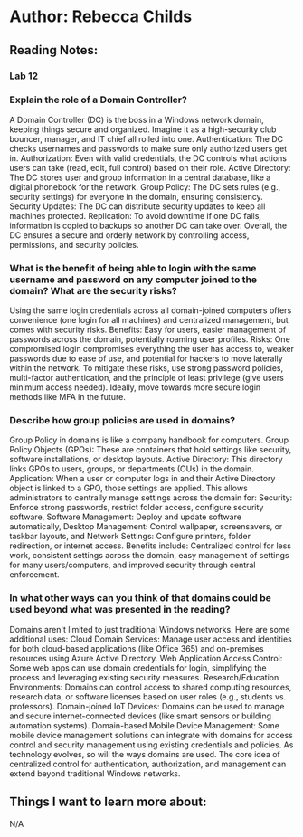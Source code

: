 # Author: Rebecca Childs
## Reading Notes:
### Lab 12

### Explain the role of a Domain Controller?
A Domain Controller (DC) is the boss in a Windows network domain, keeping things secure and organized. Imagine it as a high-security club bouncer, manager, and IT chief all rolled into one.
Authentication: The DC checks usernames and passwords to make sure only authorized users get in.
Authorization: Even with valid credentials, the DC controls what actions users can take (read, edit, full control) based on their role.
Active Directory: The DC stores user and group information in a central database, like a digital phonebook for the network.
Group Policy: The DC sets rules (e.g., security settings) for everyone in the domain, ensuring consistency.
Security Updates: The DC can distribute security updates to keep all machines protected.
Replication: To avoid downtime if one DC fails, information is copied to backups so another DC can take over.
Overall, the DC ensures a secure and orderly network by controlling access, permissions, and security policies.

### What is the benefit of being able to login with the same username and password on any computer joined to the domain? What are the security risks?
Using the same login credentials across all domain-joined computers offers convenience (one login for all machines) and centralized management, but comes with security risks.
Benefits: Easy for users, easier management of passwords across the domain, potentially roaming user profiles.
Risks: One compromised login compromises everything the user has access to, weaker passwords due to ease of use, and potential for hackers to move laterally within the network.
To mitigate these risks, use strong password policies, multi-factor authentication, and the principle of least privilege (give users minimum access needed). Ideally, move towards more secure login methods like MFA in the future.

### Describe how group policies are used in domains?
Group Policy in domains is like a company handbook for computers.
Group Policy Objects (GPOs): These are containers that hold settings like security, software installations, or desktop layouts.
Active Directory: This directory links GPOs to users, groups, or departments (OUs) in the domain.
Application: When a user or computer logs in and their Active Directory object is linked to a GPO, those settings are applied.
This allows administrators to centrally manage settings across the domain for:
Security: Enforce strong passwords, restrict folder access, configure security software, Software Management: Deploy and update software automatically, Desktop Management: Control wallpaper, screensavers, or taskbar layouts, and Network Settings: Configure printers, folder redirection, or internet access.
Benefits include:
Centralized control for less work, consistent settings across the domain, easy management of settings for many users/computers, and improved security through central enforcement.

### In what other ways can you think of that domains could be used beyond what was presented in the reading?
Domains aren't limited to just traditional Windows networks. Here are some additional uses:
Cloud Domain Services: Manage user access and identities for both cloud-based applications (like Office 365) and on-premises resources using Azure Active Directory.
Web Application Access Control: Some web apps can use domain credentials for login, simplifying the process and leveraging existing security measures.
Research/Education Environments: Domains can control access to shared computing resources, research data, or software licenses based on user roles (e.g., students vs. professors).
Domain-joined IoT Devices: Domains can be used to manage and secure internet-connected devices (like smart sensors or building automation systems).
Domain-based Mobile Device Management: Some mobile device management solutions can integrate with domains for access control and security management using existing credentials and policies.
As technology evolves, so will the ways domains are used. The core idea of centralized control for authentication, authorization, and management can extend beyond traditional Windows networks.

## Things I want to learn more about:
N/A
